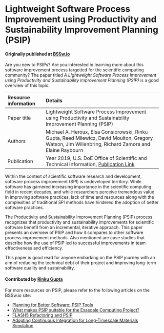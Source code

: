 # Lightweight Software Process Improvement using Productivity and Sustainability Improvement Planning (PSIP)

#### Originally published at [BSSw.io](https://bssw.io/items/lightweight-software-process-improvement-using-productivity-and-sustainability-improvement-planning-psip)

Are you new to PSIPs? Are you interested in learning more about this software improvement process targetted for the scientific computing community? The paper titled *A Lightweight Software Process Improvement using Productivity and Sustainability Improvement Planning (PSIP)* is a good overview of this topic.

Resource information | Details
:--- | :---
Paper title  | Lightweight Software Process Improvement using Productivity and Sustainability Improvement Planning (PSIP)
Authors | Michael A. Heroux, Elsa Gonsiorowski, Rinku Gupta, Reed Milewicz, David Moulton, Gregory Watson,  Jim Willenbring, Richard Zamora and Elaine Raybourn
Publication | Year 2019, U.S. DoE Office of Scientific and Technical Information, [Publication Link](https://www.osti.gov/biblio/1574620)

Within the context of scientific software research and development, software process improvement (SPI) is undeveloped territory. While software has garnered increasing importance in the scientific computing field in recent decades, and while researchers perceive tremendous value in improving software practices, lack of time and resources along with the complexities of traditional SPI methods have hindered the adoption of better software practices.

The Productivity and Sustainability Improvement Planning (PSIP) process recognizes that productivity and sustainability improvements for scientific software benefit from an incremental, iterative approach.  This paper presents an overview of PSIP and how it compares to other software process improvement methods. Also mentioned are case studies that describe how the use of PSIP led to successful improvements in team effectiveness and efficiency.

This paper is good read for anyone embarking on the PSIP journey with an aim of reducing the technical debt of their project and improving long-term software quality and sustainability.

#### Contributed by [Rinku Gupta](http://github.com/rinkug)

For more resources on PSIP, please refer to the following articles on the BSSw.io site:
- [Planning for Better Software: PSIP Tools](https://bssw.io/items/planning-for-better-software-psip-tools)
- [What makes PSIP suitable for the Exascale Computing Project?](https://bssw.io/items/what-makes-psip-suitable-for-the-exascale-computing-project)
- [FLASH5 Refactoring and PSIP](https://bssw.io/blog_posts/flash5-refactoring-and-psip)
- [Adopting Continuous Integration for Long-Timescale Materials Simulation](https://bssw.io/blog_posts/adopting-continuous-integration-for-long-timescale-materials-simulation)
